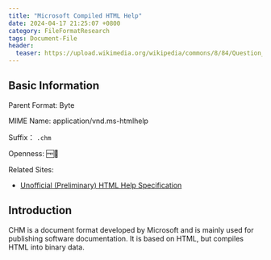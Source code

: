 ```yaml
---
title: "Microsoft Compiled HTML Help"
date: 2024-04-17 21:25:07 +0800
category: FileFormatResearch
tags: Document-File
header:
  teaser: https://upload.wikimedia.org/wikipedia/commons/8/84/Question_Mark_Icon.png
---
```


## Basic Information

Parent Format: Byte

MIME Name: application/vnd.ms-htmlhelp

Suffix： `.chm`

Openness: 🆓📕

Related Sites:

* [Unofficial (Preliminary) HTML Help Specification](https://www.nongnu.org/chmspec/latest/index.html)

## Introduction

CHM is a document format developed by Microsoft and is mainly used for publishing software documentation. It is based on HTML, but compiles HTML into binary data.
